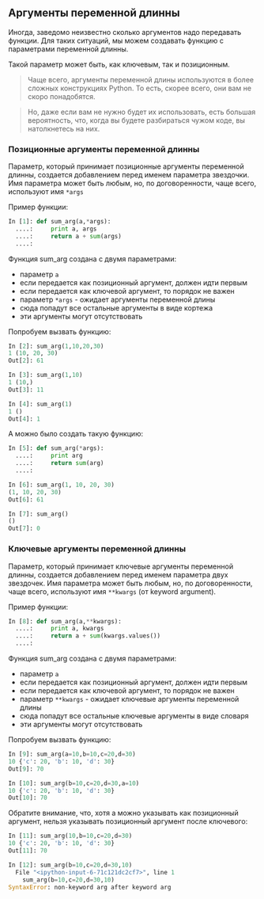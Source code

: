 ## Аргументы переменной длинны

Иногда, заведомо неизвестно сколько аргументов надо передавать функции. Для таких ситуаций, мы можем создавать функцию с параметрами переменной длинны.

Такой параметр может быть, как ключевым, так и позиционным.


> Чаще всего, аргументы переменной длины используются в более сложных конструкциях Python. То есть, скорее всего, они вам не скоро понадобятся.

> Но, даже если вам не нужно будет их использовать, есть большая вероятность, что, когда вы будете разбираться чужом коде, вы натолкнетесь на них.

### Позиционные аргументы переменной длинны

Параметр, который принимает позиционные аргументы переменной длинны, создается добавлением перед именем параметра звездочки.
Имя параметра может быть любым, но, по договоренности, чаще всего, используют имя ```*args```

Пример функции:
```python
In [1]: def sum_arg(a,*args):
  ....:     print a, args
  ....:     return a + sum(args)
  ....: 
```

Функция sum_arg создана с двумя параметрами:
* параметр ```a```
 * если передается как позиционный аргумент, должен идти первым
 * если передается как ключевой аргумент, то порядок не важен
* параметр ```*args``` - ожидает аргументы переменной длины
 * сюда попадут все остальные аргументы в виде кортежа
 * эти аргументы могут отсутствовать

Попробуем вызвать функцию:
```python
In [2]: sum_arg(1,10,20,30)
1 (10, 20, 30)
Out[2]: 61

In [3]: sum_arg(1,10)
1 (10,)
Out[3]: 11

In [4]: sum_arg(1)
1 ()
Out[4]: 1
```

А можно было создать такую функцию:
```python
In [5]: def sum_arg(*args):
  ....:     print arg
  ....:     return sum(arg)
  ....: 

In [6]: sum_arg(1, 10, 20, 30)
(1, 10, 20, 30)
Out[6]: 61

In [7]: sum_arg()
()
Out[7]: 0
```

### Ключевые аргументы переменной длинны

Параметр, который принимает ключевые аргументы переменной длинны, создается добавлением перед именем параметра двух звездочек.
Имя параметра может быть любым, но, по договоренности, чаще всего, используют имя ```**kwargs``` (от keyword argument).


Пример функции:
```python
In [8]: def sum_arg(a,**kwargs):
  ....:     print a, kwargs
  ....:     return a + sum(kwargs.values())
  ....: 
```

Функция sum_arg создана с двумя параметрами:
* параметр ```a```
 * если передается как позиционный аргумент, должен идти первым
 * если передается как ключевой аргумент, то порядок не важен
* параметр ```**kwargs``` - ожидает ключевые аргументы переменной длины
 * сюда попадут все остальные ключевые аргументы в виде словаря
 * эти аргументы могут отсутствовать

Попробуем вызвать функцию:
```python
In [9]: sum_arg(a=10,b=10,c=20,d=30)
10 {'c': 20, 'b': 10, 'd': 30}
Out[9]: 70

In [10]: sum_arg(b=10,c=20,d=30,a=10)
10 {'c': 20, 'b': 10, 'd': 30}
Out[10]: 70
```

Обратите внимание, что, хотя a можно указывать как позиционный аргумент, нельзя указывать позиционный аргумент после ключевого:
```python
In [11]: sum_arg(10,b=10,c=20,d=30)
10 {'c': 20, 'b': 10, 'd': 30}
Out[11]: 70

In [12]: sum_arg(b=10,c=20,d=30,10)
  File "<ipython-input-6-71c121dc2cf7>", line 1
    sum_arg(b=10,c=20,d=30,10)
SyntaxError: non-keyword arg after keyword arg
```

